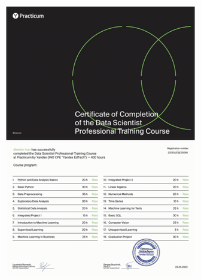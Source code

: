 <p align="center">
  <img src="https://github.com/ivan-aleshin/yandex-practicum-projects/blob/main/certificates/ds_certificate_01_eng.png?raw=true" />
  <img src="https://github.com/ivan-aleshin/yandex-practicum-projects/blob/main/certificates/ds_certificate_02_eng.png?raw=true" />
</p>
